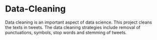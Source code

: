 # Data-Cleaning

Data cleaning is an important aspect of data science. This project cleans the texts in tweets. The data cleaning strategies include removal of punctuations, symbols, stop words and stemming of tweets.

